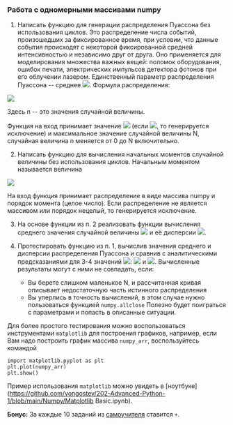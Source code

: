 ### Работа с одномерными массивами numpy

1. Написать функцию для генерации распределения Пуассона без использования циклов. Это распределение числа событий, произошедших за фиксированное время, 
при условии, что данные события происходят с некоторой фиксированной средней интенсивностью и независимо друг от друга. Оно применяется для моделирования множества важных вещей:
 поломок оборудования, ошибок печати, электрических импульсов детектора фотонов при его облучении лазером. Единственный параметр распределения Пуассона -- среднее 
<img src="https://render.githubusercontent.com/render/math?math=\lambda\ge 0" >. Формула распределения:

<img src="https://render.githubusercontent.com/render/math?math=P(n) = \frac{\lambda^n}{n!}e^{-\lambda}" >

Здесь n -- это значения случайной величины.

Функция на вход принимает значение <img src="https://render.githubusercontent.com/render/math?math=\lambda\ge 0" > (если <img src="https://render.githubusercontent.com/render/math?math=\lambda< 0" >, то генерируется исключение)
и максимальное значение случайной величины N, случайная величина n меняется от 0 до N включительно.

2. Написать функцию для вычисления начальных моментов случайной величины без использования циклов. Начальным моментом называется величина
<img src="https://render.githubusercontent.com/render/math?math=\langle n^k\rangle=\sum_n n^k P(n)" >

На вход функция принимает распределение в виде массива numpy и порядок момента (целое число). Если распределение не является массивом или порядок нецелый, то генерируется исключение.

3. На основе функции из п. 2 реализовать функции вычисления среднего значения случайной величины <img src="https://render.githubusercontent.com/render/math?math=\langle n\rangle" > и 
её дисперсии <img src="https://render.githubusercontent.com/render/math?math=\langle (n - \langle n\rangle)^2\rangle" >.

4. Протестировать функцию из п. 1, вычислив значения среднего и дисперсии распределения Пуассона и сравнив с аналитическими предсказаниями для 3-4 значений <img src="https://render.githubusercontent.com/render/math?math=\lambda" >: 
<img src="https://render.githubusercontent.com/render/math?math=\langle n\rangle=\lambda" > и <img src="https://render.githubusercontent.com/render/math?math=\langle (n - \langle n\rangle)^2\rangle=\lambda" >.
Вычисленные результаты могут с ними не совпадать, если:
	- Вы берете слишком маленькое N, и рассчитанная кривая описывает недостаточную часть истинного распределения
	- Вы уперлись в точность вычислений, в этом случае нужно пользоваться функцией `numpy.allclose`
Полезно будет поиграться с параметрами и попасть в описанные ситуации.

Для более простого тестирования можно воспользоваться инструментами `matplotlib` для построения графиков, например, если Вам надо построить график массива `numpy_arr`, воспользуйтесь командой
```
import matplotlib.pyplot as plt
plt.plot(numpy_arr)
plt.show()
```
Пример использования `matplotlib` можно увидеть в [ноутбуке](https://github.com/vongostev/202-Advanced-Python-1/blob/main/Numpy/Matplotlib Basic.ipynb).

**Бонус:** За каждые 10 заданий из [самоучителя](https://github.com/rougier/numpy-100/blob/master/100_Numpy_exercises.ipynb) ставится `+`.